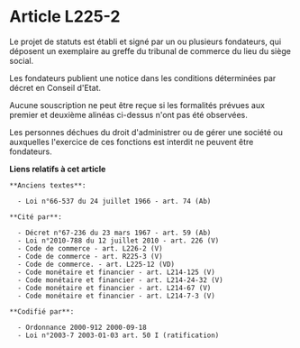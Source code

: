 # Article L225-2

Le projet de statuts est établi et signé par un ou plusieurs fondateurs, qui déposent un exemplaire au greffe du tribunal de
commerce du lieu du siège social.

Les fondateurs publient une notice dans les conditions déterminées par décret en Conseil d'Etat.

Aucune souscription ne peut être reçue si les formalités prévues aux premier et deuxième alinéas ci-dessus n'ont pas été
observées.

Les personnes déchues du droit d'administrer ou de gérer une société ou auxquelles l'exercice de ces fonctions est interdit
ne peuvent être fondateurs.

**Liens relatifs à cet article**

	**Anciens textes**:

	  - Loi n°66-537 du 24 juillet 1966 - art. 74 (Ab)

	**Cité par**:

	  - Décret n°67-236 du 23 mars 1967 - art. 59 (Ab)
	  - Loi n°2010-788 du 12 juillet 2010 - art. 226 (V)
	  - Code de commerce - art. L226-2 (V)
	  - Code de commerce - art. R225-3 (V)
	  - Code de commerce. - art. L225-12 (VD)
	  - Code monétaire et financier - art. L214-125 (V)
	  - Code monétaire et financier - art. L214-24-32 (V)
	  - Code monétaire et financier - art. L214-67 (V)
	  - Code monétaire et financier - art. L214-7-3 (V)

	**Codifié par**:

	  - Ordonnance 2000-912 2000-09-18
	  - Loi n°2003-7 2003-01-03 art. 50 I (ratification)

